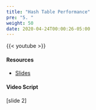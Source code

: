 ```yaml
---
title: "Hash Table Performance"
pre: "5. "
weight: 50
date: 2020-04-24T00:00:26-05:00
---
```


{{< youtube  >}}

#### Resources

* [Slides](/3-cc310/12-performance/05-hash-tables-slides.pptx)

#### Video Script

[slide 2]

